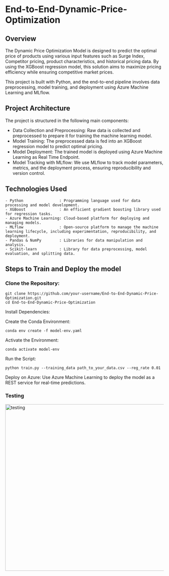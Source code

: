 # End-to-End-Dynamic-Price-Optimization

## Overview
The Dynamic Price Optimization Model is designed to predict the optimal price of products using various input features such as Surge Index, Competitor pricing, product characteristics, and historical pricing data. By using the XGBoost regression model, this solution aims to maximize pricing efficiency while ensuring competitive market prices.

This project is built with Python, and the end-to-end pipeline involves data preprocessing, model training, and deployment using Azure Machine Learning and MLflow.

## Project Architecture
The project is structured in the following main components:

- Data Collection and Preprocessing: Raw data is collected and preprocessed to prepare it for training the machine learning model.
- Model Training: The preprocessed data is fed into an XGBoost regression model to predict optimal pricing.
- Model Deployment: The trained model is deployed using Azure Machine Learning as Real Time Endpoint.
- Model Tracking with MLflow: We use MLflow to track model parameters, metrics, and the deployment process, ensuring reproducibility and version control.

## Technologies Used
```
- Python                : Programming language used for data processing and model development.
- XGBoost               : An efficient gradient boosting library used for regression tasks.
- Azure Machine Learning: Cloud-based platform for deploying and managing models.
- MLflow                : Open-source platform to manage the machine learning lifecycle, including experimentation, reproducibility, and deployment.
- Pandas & NumPy        : Libraries for data manipulation and analysis.
- Scikit-learn          : Library for data preprocessing, model evaluation, and splitting data.
```
## Steps to Train and Deploy the model

### Clone the Repository:
```
git clone https://github.com/your-username/End-to-End-Dynamic-Price-Optimization.git
cd End-to-End-Dynamic-Price-Optimization
```

Install Dependencies:

Create the Conda Environment:
```
conda env create -f model-env.yaml
```
Activate the Environment:
```
conda activate model-env
```
Run the Script:
```
python train.py --training_data path_to_your_data.csv --reg_rate 0.01
```

Deploy on Azure:
Use Azure Machine Learning to deploy the model as a REST service for real-time predictions.

### Testing

<img width="529" alt="testing" src="https://github.com/user-attachments/assets/aeff0d99-3882-470f-bb62-11bf4b81f5df" />

